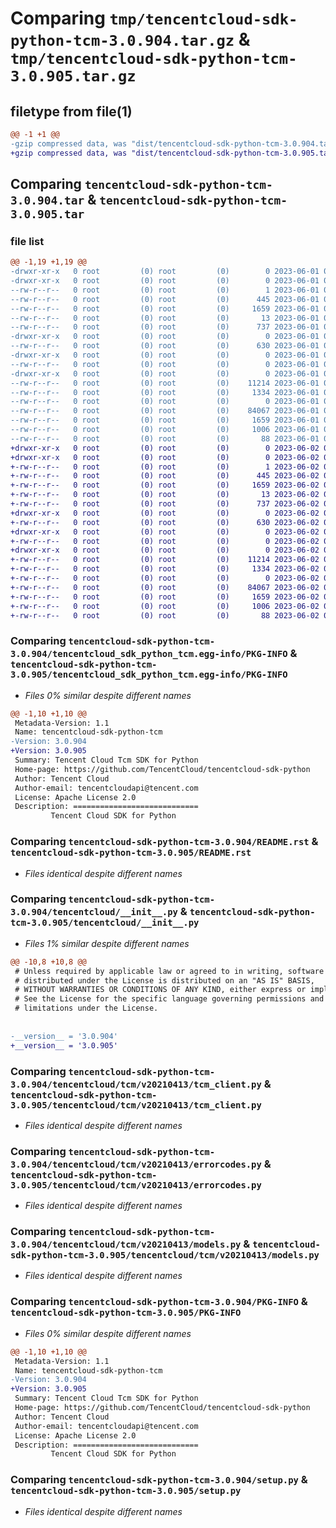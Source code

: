 # Comparing `tmp/tencentcloud-sdk-python-tcm-3.0.904.tar.gz` & `tmp/tencentcloud-sdk-python-tcm-3.0.905.tar.gz`

## filetype from file(1)

```diff
@@ -1 +1 @@
-gzip compressed data, was "dist/tencentcloud-sdk-python-tcm-3.0.904.tar", last modified: Thu Jun  1 02:47:12 2023, max compression
+gzip compressed data, was "dist/tencentcloud-sdk-python-tcm-3.0.905.tar", last modified: Fri Jun  2 00:40:04 2023, max compression
```

## Comparing `tencentcloud-sdk-python-tcm-3.0.904.tar` & `tencentcloud-sdk-python-tcm-3.0.905.tar`

### file list

```diff
@@ -1,19 +1,19 @@
-drwxr-xr-x   0 root         (0) root         (0)        0 2023-06-01 02:47:12.000000 tencentcloud-sdk-python-tcm-3.0.904/
-drwxr-xr-x   0 root         (0) root         (0)        0 2023-06-01 02:47:12.000000 tencentcloud-sdk-python-tcm-3.0.904/tencentcloud_sdk_python_tcm.egg-info/
--rw-r--r--   0 root         (0) root         (0)        1 2023-06-01 02:47:12.000000 tencentcloud-sdk-python-tcm-3.0.904/tencentcloud_sdk_python_tcm.egg-info/dependency_links.txt
--rw-r--r--   0 root         (0) root         (0)      445 2023-06-01 02:47:12.000000 tencentcloud-sdk-python-tcm-3.0.904/tencentcloud_sdk_python_tcm.egg-info/SOURCES.txt
--rw-r--r--   0 root         (0) root         (0)     1659 2023-06-01 02:47:12.000000 tencentcloud-sdk-python-tcm-3.0.904/tencentcloud_sdk_python_tcm.egg-info/PKG-INFO
--rw-r--r--   0 root         (0) root         (0)       13 2023-06-01 02:47:12.000000 tencentcloud-sdk-python-tcm-3.0.904/tencentcloud_sdk_python_tcm.egg-info/top_level.txt
--rw-r--r--   0 root         (0) root         (0)      737 2023-06-01 02:47:12.000000 tencentcloud-sdk-python-tcm-3.0.904/README.rst
-drwxr-xr-x   0 root         (0) root         (0)        0 2023-06-01 02:47:12.000000 tencentcloud-sdk-python-tcm-3.0.904/tencentcloud/
--rw-r--r--   0 root         (0) root         (0)      630 2023-06-01 02:47:12.000000 tencentcloud-sdk-python-tcm-3.0.904/tencentcloud/__init__.py
-drwxr-xr-x   0 root         (0) root         (0)        0 2023-06-01 02:47:12.000000 tencentcloud-sdk-python-tcm-3.0.904/tencentcloud/tcm/
--rw-r--r--   0 root         (0) root         (0)        0 2023-06-01 02:47:12.000000 tencentcloud-sdk-python-tcm-3.0.904/tencentcloud/tcm/__init__.py
-drwxr-xr-x   0 root         (0) root         (0)        0 2023-06-01 02:47:12.000000 tencentcloud-sdk-python-tcm-3.0.904/tencentcloud/tcm/v20210413/
--rw-r--r--   0 root         (0) root         (0)    11214 2023-06-01 02:47:12.000000 tencentcloud-sdk-python-tcm-3.0.904/tencentcloud/tcm/v20210413/tcm_client.py
--rw-r--r--   0 root         (0) root         (0)     1334 2023-06-01 02:47:12.000000 tencentcloud-sdk-python-tcm-3.0.904/tencentcloud/tcm/v20210413/errorcodes.py
--rw-r--r--   0 root         (0) root         (0)        0 2023-06-01 02:47:12.000000 tencentcloud-sdk-python-tcm-3.0.904/tencentcloud/tcm/v20210413/__init__.py
--rw-r--r--   0 root         (0) root         (0)    84067 2023-06-01 02:47:12.000000 tencentcloud-sdk-python-tcm-3.0.904/tencentcloud/tcm/v20210413/models.py
--rw-r--r--   0 root         (0) root         (0)     1659 2023-06-01 02:47:12.000000 tencentcloud-sdk-python-tcm-3.0.904/PKG-INFO
--rw-r--r--   0 root         (0) root         (0)     1006 2023-06-01 02:47:12.000000 tencentcloud-sdk-python-tcm-3.0.904/setup.py
--rw-r--r--   0 root         (0) root         (0)       88 2023-06-01 02:47:12.000000 tencentcloud-sdk-python-tcm-3.0.904/setup.cfg
+drwxr-xr-x   0 root         (0) root         (0)        0 2023-06-02 00:40:04.000000 tencentcloud-sdk-python-tcm-3.0.905/
+drwxr-xr-x   0 root         (0) root         (0)        0 2023-06-02 00:40:04.000000 tencentcloud-sdk-python-tcm-3.0.905/tencentcloud_sdk_python_tcm.egg-info/
+-rw-r--r--   0 root         (0) root         (0)        1 2023-06-02 00:40:04.000000 tencentcloud-sdk-python-tcm-3.0.905/tencentcloud_sdk_python_tcm.egg-info/dependency_links.txt
+-rw-r--r--   0 root         (0) root         (0)      445 2023-06-02 00:40:04.000000 tencentcloud-sdk-python-tcm-3.0.905/tencentcloud_sdk_python_tcm.egg-info/SOURCES.txt
+-rw-r--r--   0 root         (0) root         (0)     1659 2023-06-02 00:40:04.000000 tencentcloud-sdk-python-tcm-3.0.905/tencentcloud_sdk_python_tcm.egg-info/PKG-INFO
+-rw-r--r--   0 root         (0) root         (0)       13 2023-06-02 00:40:04.000000 tencentcloud-sdk-python-tcm-3.0.905/tencentcloud_sdk_python_tcm.egg-info/top_level.txt
+-rw-r--r--   0 root         (0) root         (0)      737 2023-06-02 00:40:04.000000 tencentcloud-sdk-python-tcm-3.0.905/README.rst
+drwxr-xr-x   0 root         (0) root         (0)        0 2023-06-02 00:40:04.000000 tencentcloud-sdk-python-tcm-3.0.905/tencentcloud/
+-rw-r--r--   0 root         (0) root         (0)      630 2023-06-02 00:40:04.000000 tencentcloud-sdk-python-tcm-3.0.905/tencentcloud/__init__.py
+drwxr-xr-x   0 root         (0) root         (0)        0 2023-06-02 00:40:04.000000 tencentcloud-sdk-python-tcm-3.0.905/tencentcloud/tcm/
+-rw-r--r--   0 root         (0) root         (0)        0 2023-06-02 00:40:04.000000 tencentcloud-sdk-python-tcm-3.0.905/tencentcloud/tcm/__init__.py
+drwxr-xr-x   0 root         (0) root         (0)        0 2023-06-02 00:40:04.000000 tencentcloud-sdk-python-tcm-3.0.905/tencentcloud/tcm/v20210413/
+-rw-r--r--   0 root         (0) root         (0)    11214 2023-06-02 00:40:04.000000 tencentcloud-sdk-python-tcm-3.0.905/tencentcloud/tcm/v20210413/tcm_client.py
+-rw-r--r--   0 root         (0) root         (0)     1334 2023-06-02 00:40:04.000000 tencentcloud-sdk-python-tcm-3.0.905/tencentcloud/tcm/v20210413/errorcodes.py
+-rw-r--r--   0 root         (0) root         (0)        0 2023-06-02 00:40:04.000000 tencentcloud-sdk-python-tcm-3.0.905/tencentcloud/tcm/v20210413/__init__.py
+-rw-r--r--   0 root         (0) root         (0)    84067 2023-06-02 00:40:04.000000 tencentcloud-sdk-python-tcm-3.0.905/tencentcloud/tcm/v20210413/models.py
+-rw-r--r--   0 root         (0) root         (0)     1659 2023-06-02 00:40:04.000000 tencentcloud-sdk-python-tcm-3.0.905/PKG-INFO
+-rw-r--r--   0 root         (0) root         (0)     1006 2023-06-02 00:40:04.000000 tencentcloud-sdk-python-tcm-3.0.905/setup.py
+-rw-r--r--   0 root         (0) root         (0)       88 2023-06-02 00:40:04.000000 tencentcloud-sdk-python-tcm-3.0.905/setup.cfg
```

### Comparing `tencentcloud-sdk-python-tcm-3.0.904/tencentcloud_sdk_python_tcm.egg-info/PKG-INFO` & `tencentcloud-sdk-python-tcm-3.0.905/tencentcloud_sdk_python_tcm.egg-info/PKG-INFO`

 * *Files 0% similar despite different names*

```diff
@@ -1,10 +1,10 @@
 Metadata-Version: 1.1
 Name: tencentcloud-sdk-python-tcm
-Version: 3.0.904
+Version: 3.0.905
 Summary: Tencent Cloud Tcm SDK for Python
 Home-page: https://github.com/TencentCloud/tencentcloud-sdk-python
 Author: Tencent Cloud
 Author-email: tencentcloudapi@tencent.com
 License: Apache License 2.0
 Description: ============================
         Tencent Cloud SDK for Python
```

### Comparing `tencentcloud-sdk-python-tcm-3.0.904/README.rst` & `tencentcloud-sdk-python-tcm-3.0.905/README.rst`

 * *Files identical despite different names*

### Comparing `tencentcloud-sdk-python-tcm-3.0.904/tencentcloud/__init__.py` & `tencentcloud-sdk-python-tcm-3.0.905/tencentcloud/__init__.py`

 * *Files 1% similar despite different names*

```diff
@@ -10,8 +10,8 @@
 # Unless required by applicable law or agreed to in writing, software
 # distributed under the License is distributed on an "AS IS" BASIS,
 # WITHOUT WARRANTIES OR CONDITIONS OF ANY KIND, either express or implied.
 # See the License for the specific language governing permissions and
 # limitations under the License.
 
 
-__version__ = '3.0.904'
+__version__ = '3.0.905'
```

### Comparing `tencentcloud-sdk-python-tcm-3.0.904/tencentcloud/tcm/v20210413/tcm_client.py` & `tencentcloud-sdk-python-tcm-3.0.905/tencentcloud/tcm/v20210413/tcm_client.py`

 * *Files identical despite different names*

### Comparing `tencentcloud-sdk-python-tcm-3.0.904/tencentcloud/tcm/v20210413/errorcodes.py` & `tencentcloud-sdk-python-tcm-3.0.905/tencentcloud/tcm/v20210413/errorcodes.py`

 * *Files identical despite different names*

### Comparing `tencentcloud-sdk-python-tcm-3.0.904/tencentcloud/tcm/v20210413/models.py` & `tencentcloud-sdk-python-tcm-3.0.905/tencentcloud/tcm/v20210413/models.py`

 * *Files identical despite different names*

### Comparing `tencentcloud-sdk-python-tcm-3.0.904/PKG-INFO` & `tencentcloud-sdk-python-tcm-3.0.905/PKG-INFO`

 * *Files 0% similar despite different names*

```diff
@@ -1,10 +1,10 @@
 Metadata-Version: 1.1
 Name: tencentcloud-sdk-python-tcm
-Version: 3.0.904
+Version: 3.0.905
 Summary: Tencent Cloud Tcm SDK for Python
 Home-page: https://github.com/TencentCloud/tencentcloud-sdk-python
 Author: Tencent Cloud
 Author-email: tencentcloudapi@tencent.com
 License: Apache License 2.0
 Description: ============================
         Tencent Cloud SDK for Python
```

### Comparing `tencentcloud-sdk-python-tcm-3.0.904/setup.py` & `tencentcloud-sdk-python-tcm-3.0.905/setup.py`

 * *Files identical despite different names*

